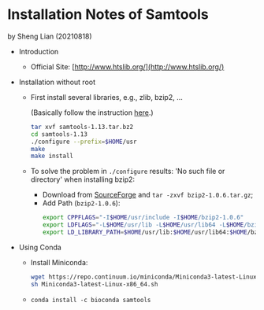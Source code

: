 # Installation Notes of Samtools

by Sheng Lian (20210818)

+ Introduction
  - Official Site: [http://www.htslib.org/](http://www.htslib.org/)

+ Installation without root
  - First install several libraries, e.g., zlib, bzip2, ... 
    
    (Basically follow the instruction [here](https://www.jianshu.com/p/da92ca36a220).)
    ```bash
    tar xvf samtools-1.13.tar.bz2
    cd samtools-1.13
    ./configure --prefix=$HOME/usr
    make
    make install
    ```
  - To solve the problem in `./configure` results: 'No such file or directory' when installing bzip2: 
    * Download from [SourceForge](https://sourceforge.net/projects/bzip2/) and `tar -zxvf bzip2-1.0.6.tar.gz`;
    * Add Path (`bzip2-1.0.6`): 
      ```bash
      export CPPFLAGS="-I$HOME/usr/include -I$HOME/bzip2-1.0.6"
      export LDFLAGS="-L$HOME/usr/lib -L$HOME/usr/lib64 -L$HOME/bzip2-1.0.6"
      export LD_LIBRARY_PATH=$HOME/usr/lib:$HOME/usr/lib64:$HOME/bzip2-1.0.6

      ```
+ Using Conda 
  - Install Miniconda: 
    ```bash
    wget https://repo.continuum.io/miniconda/Miniconda3-latest-Linux-x86_64.sh
    sh Miniconda3-latest-Linux-x86_64.sh
    ```
  - `conda install -c bioconda samtools`
